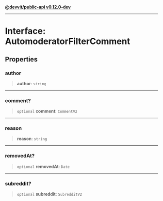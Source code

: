 [**@devvit/public-api v0.12.0-dev**](../../../../README.md)

---

# Interface: AutomoderatorFilterComment

## Properties

<a id="author"></a>

### author

> **author**: `string`

---

<a id="comment"></a>

### comment?

> `optional` **comment**: `CommentV2`

---

<a id="reason"></a>

### reason

> **reason**: `string`

---

<a id="removedat"></a>

### removedAt?

> `optional` **removedAt**: `Date`

---

<a id="subreddit"></a>

### subreddit?

> `optional` **subreddit**: `SubredditV2`
